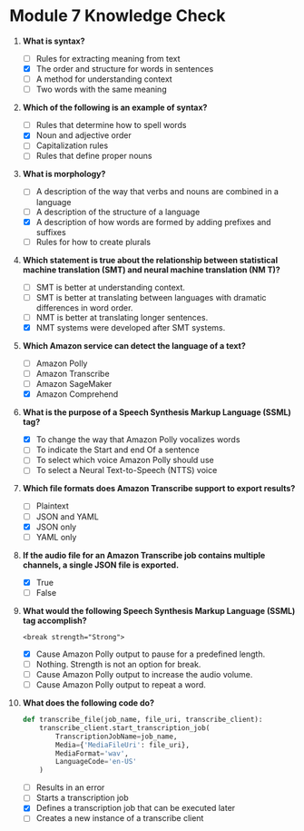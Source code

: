 # Module 7 Knowledge Check

1. **What is syntax?**
    - [ ] Rules for extracting meaning from text
    - [x] The order and structure for words in sentences
    - [ ] A method for understanding context
    - [ ] Two words with the same meaning

2. **Which of the following is an example of syntax?**
    - [ ] Rules that determine how to spell words
    - [x] Noun and adjective order
    - [ ] Capitalization rules
    - [ ] Rules that define proper nouns

3. **What is morphology?**
    - [ ] A description of the way that verbs and nouns are combined in a language
    - [ ] A description of the structure of a language
    - [x] A description of how words are formed by adding prefixes and suffixes
    - [ ] Rules for how to create plurals

4. **Which statement is true about the relationship between statistical machine translation (SMT) and neural machine translation (NM T)?**
    - [ ] SMT is better at understanding context.
    - [ ] SMT is better at translating between languages with dramatic differences in word order.
    - [ ] NMT is better at translating longer sentences.
    - [x] NMT systems were developed after SMT systems.

5. **Which Amazon service can detect the language of a text?**
    - [ ] Amazon Polly
    - [ ] Amazon Transcribe
    - [ ] Amazon SageMaker
    - [x] Amazon Comprehend

6. **What is the purpose of a Speech Synthesis Markup Language (SSML) tag?**
    - [x] To change the way that Amazon Polly vocalizes words
    - [ ] To indicate the Start and end Of a sentence
    - [ ] To select which voice Amazon Polly should use
    - [ ] To select a Neural Text-to-Speech (NTTS) voice

7. **Which file formats does Amazon Transcribe support to export results?**
    - [ ] Plaintext
    - [ ] JSON and YAML
    - [x] JSON only
    - [ ] YAML only

8. **If the audio file for an Amazon Transcribe job contains multiple channels, a single JSON file is exported.**
    - [x] True
    - [ ] False

9. **What would the following Speech Synthesis Markup Language (SSML) tag accomplish?**

    `<break strength="Strong">`

    - [x] Cause Amazon Polly output to pause for a predefined length.
    - [ ] Nothing. Strength is not an option for break.
    - [ ] Cause Amazon Polly output to increase the audio volume.
    - [ ] Cause Amazon Polly output to repeat a word.

10. **What does the following code do?**

    ```python
    def transcribe_file(job_name, file_uri, transcribe_client):
        transcribe_client.start_transcription_job(
            TranscriptionJobName=job_name,
            Media={'MediaFileUri': file_uri},
            MediaFormat='wav',
            LanguageCode='en-US'
        )
    ```

    - [ ] Results in an error
    - [ ] Starts a transcription job
    - [x] Defines a transcription job that can be executed later
    - [ ] Creates a new instance of a transcribe client